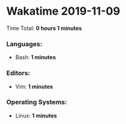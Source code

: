 # Wakatime 2019-11-09

Time Total: **0 hours 1 minutes**

### Languages:
- Bash: **1 minutes** 

### Editors:
- Vim: **1 minutes** 

### Operating Systems:
- Linux: **1 minutes** 

